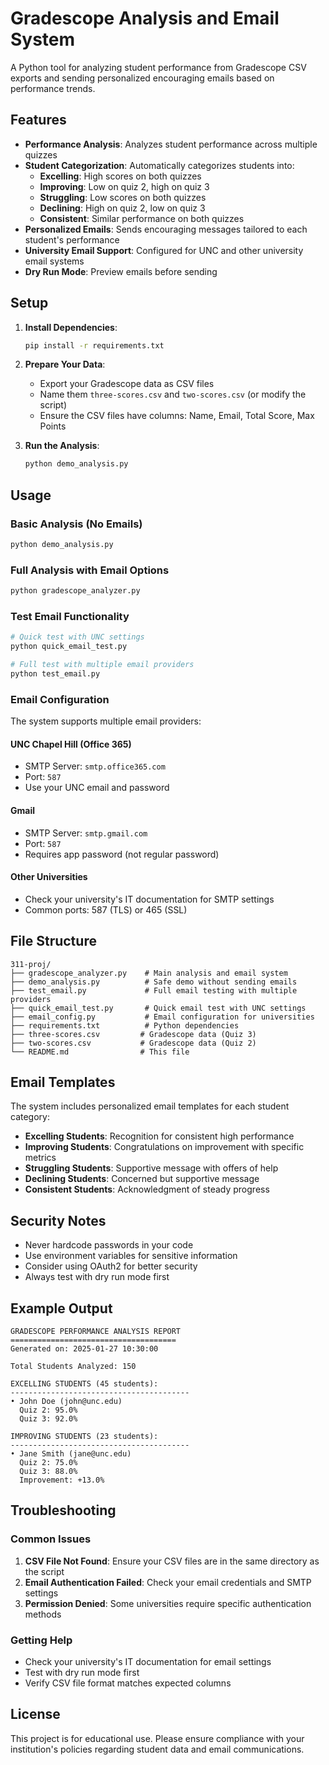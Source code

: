 # Gradescope Analysis and Email System

A Python tool for analyzing student performance from Gradescope CSV exports and sending personalized encouraging emails based on performance trends.

## Features

- **Performance Analysis**: Analyzes student performance across multiple quizzes
- **Student Categorization**: Automatically categorizes students into:
  - **Excelling**: High scores on both quizzes
  - **Improving**: Low on quiz 2, high on quiz 3
  - **Struggling**: Low scores on both quizzes
  - **Declining**: High on quiz 2, low on quiz 3
  - **Consistent**: Similar performance on both quizzes
- **Personalized Emails**: Sends encouraging messages tailored to each student's performance
- **University Email Support**: Configured for UNC and other university email systems
- **Dry Run Mode**: Preview emails before sending

## Setup

1. **Install Dependencies**:
   ```bash
   pip install -r requirements.txt
   ```

2. **Prepare Your Data**:
   - Export your Gradescope data as CSV files
   - Name them `three-scores.csv` and `two-scores.csv` (or modify the script)
   - Ensure the CSV files have columns: Name, Email, Total Score, Max Points

3. **Run the Analysis**:
   ```bash
   python demo_analysis.py
   ```

## Usage

### Basic Analysis (No Emails)
```bash
python demo_analysis.py
```

### Full Analysis with Email Options
```bash
python gradescope_analyzer.py
```

### Test Email Functionality
```bash
# Quick test with UNC settings
python quick_email_test.py

# Full test with multiple email providers
python test_email.py
```

### Email Configuration

The system supports multiple email providers:

#### UNC Chapel Hill (Office 365)
- SMTP Server: `smtp.office365.com`
- Port: `587`
- Use your UNC email and password

#### Gmail
- SMTP Server: `smtp.gmail.com`
- Port: `587`
- Requires app password (not regular password)

#### Other Universities
- Check your university's IT documentation for SMTP settings
- Common ports: 587 (TLS) or 465 (SSL)

## File Structure

```
311-proj/
├── gradescope_analyzer.py    # Main analysis and email system
├── demo_analysis.py          # Safe demo without sending emails
├── test_email.py             # Full email testing with multiple providers
├── quick_email_test.py       # Quick email test with UNC settings
├── email_config.py           # Email configuration for universities
├── requirements.txt          # Python dependencies
├── three-scores.csv         # Gradescope data (Quiz 3)
├── two-scores.csv           # Gradescope data (Quiz 2)
└── README.md                # This file
```

## Email Templates

The system includes personalized email templates for each student category:

- **Excelling Students**: Recognition for consistent high performance
- **Improving Students**: Congratulations on improvement with specific metrics
- **Struggling Students**: Supportive message with offers of help
- **Declining Students**: Concerned but supportive message
- **Consistent Students**: Acknowledgment of steady progress

## Security Notes

- Never hardcode passwords in your code
- Use environment variables for sensitive information
- Consider using OAuth2 for better security
- Always test with dry run mode first

## Example Output

```
GRADESCOPE PERFORMANCE ANALYSIS REPORT
=====================================
Generated on: 2025-01-27 10:30:00

Total Students Analyzed: 150

EXCELLING STUDENTS (45 students):
----------------------------------------
• John Doe (john@unc.edu)
  Quiz 2: 95.0%
  Quiz 3: 92.0%

IMPROVING STUDENTS (23 students):
----------------------------------------
• Jane Smith (jane@unc.edu)
  Quiz 2: 75.0%
  Quiz 3: 88.0%
  Improvement: +13.0%
```

## Troubleshooting

### Common Issues

1. **CSV File Not Found**: Ensure your CSV files are in the same directory as the script
2. **Email Authentication Failed**: Check your email credentials and SMTP settings
3. **Permission Denied**: Some universities require specific authentication methods

### Getting Help

- Check your university's IT documentation for email settings
- Test with dry run mode first
- Verify CSV file format matches expected columns

## License

This project is for educational use. Please ensure compliance with your institution's policies regarding student data and email communications.
